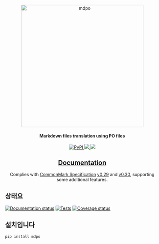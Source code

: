 <p align="center">
  <a href="https://github.com/mondeja/mdpo"><img src="https://raw.githubusercontent.com/mondeja/mdpo/master/mdpo.png" alt="mdpo" width="400"></a>
</h1>

<h4 align="center">Markdown files translation using PO files</h4>

<p align="center">
  <a href="https://pypi.org/project/mdpo/">
    <img src="https://img.shields.io/pypi/v/mdpo"
         alt="PyPI">
  </a>
  <a href="https://pypi.org/project/mdpo/">
    <img src="https://img.shields.io/pypi/pyversions/mdpo?labelColor=333333">
  </a>
  <a href="https://github.com/mondeja/mdpo/blob/master/LICENSE">
    <img src="https://img.shields.io/pypi/l/mdpo?color=light-green">
  </a>
</p>

<h2 align="center">
  <a href="https://mondeja.github.io/mdpo/">Documentation</a>
</h2>

<p align="center">
Complies with <a href="https://spec.commonmark.org/">CommonMark Specification</a>
<a href="https://spec.commonmark.org/0.29">v0.29</a> and
<a href="https://spec.commonmark.org/0.30">v0.30</a>, supporting some
additional features.
</p>

## 상태요

[![Documentation status][doc-image]][doc-link]
[![Tests][tests-image]][tests-link] [![Coverage
status][coverage-image]][coverage-link]

## 설치입니다

```bash
pip install mdpo
```

[tests-image]: https://img.shields.io/github/workflow/status/mondeja/mdpo/Test?logo=github&label=tests
[tests-link]: https://github.com/mondeja/mdpo/actions?query=workflow%3ATest
[coverage-image]: https://img.shields.io/coveralls/github/mondeja/mdpo?logo=coveralls
[coverage-link]: https://coveralls.io/github/mondeja/mdpo
[doc-image]: https://img.shields.io/github/workflow/status/mondeja/mdpo/Test?label=docs&logo=readthedocs&logoColor=white
[doc-link]: https://mondeja.github.io/mdpo/
